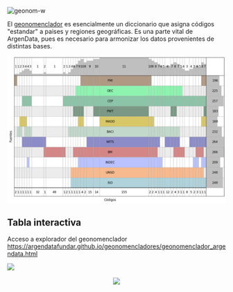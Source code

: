 ![geonom-w](https://github.com/user-attachments/assets/a3add638-f86c-452f-bb1d-5dbcc20893a2)

El [geonomenclador](https://docs.google.com/spreadsheets/d/1744VS5xENUg1JRCaKr1dGUr73jgP-wz27guIhHvYGbQ) es esencialmente un diccionario que asigna códigos "estandar" a paises y regiones geográficas. Es una parte vital de ArgenData, pues es necesario para armonizar los datos provenientes de distintas bases.

![geo_interseccion](./assets/supervenn.png)

## Tabla interactiva

Acceso a explorador del geonomenclador <https://argendatafundar.github.io/geonomencladores/geonomenclador_argendata.html>

[![](https://github.com/user-attachments/assets/efb26c9f-05b2-484b-8264-24b5dd2a0fd5)](https://argendatafundar.github.io/geonomencladores/geonomenclador_argendata.html)


<div align='center'>
<a href="https://www.github.com/argendatafundar">
  <picture>
    <source media="(prefers-color-scheme: dark)" srcset="https://github.com/user-attachments/assets/af62f153-a62c-44dc-a0f5-f6351d688593">
    <source media="(prefers-color-scheme: light)" srcset="https://github.com/user-attachments/assets/917ec92b-52a5-45dd-8dcc-9ab8ab7d63cf">
    <img src="github.com/argendatafundar"></img>
  </picture>
</a>
</div>
